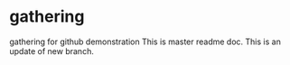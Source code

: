 # gathering
gathering for github demonstration
This is master readme doc.
This is an update of new branch.
